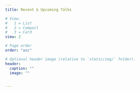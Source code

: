 ```yaml
---
title: Recent & Upcoming Talks

# View.
#   1 = List
#   2 = Compact
#   3 = Card
view: 2

# Page order
order: "asc"

# Optional header image (relative to `static/img/` folder).
header:
  caption: ""
  image: ""
 

---
```

